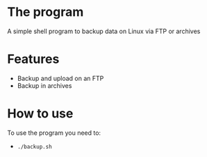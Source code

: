 # The program
A simple shell program to backup data on Linux via FTP or archives

# Features
- Backup and upload on an FTP
- Backup in archives

# How to use
To use the program you need to:
- ```./backup.sh```
